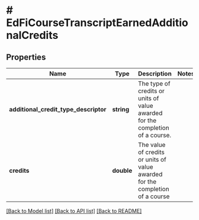 # # EdFiCourseTranscriptEarnedAdditionalCredits

## Properties

Name | Type | Description | Notes
------------ | ------------- | ------------- | -------------
**additional_credit_type_descriptor** | **string** | The type of credits or units of value awarded for the completion of a course. |
**credits** | **double** | The value of credits or units of value awarded for the completion of a course |

[[Back to Model list]](../../README.md#models) [[Back to API list]](../../README.md#endpoints) [[Back to README]](../../README.md)
